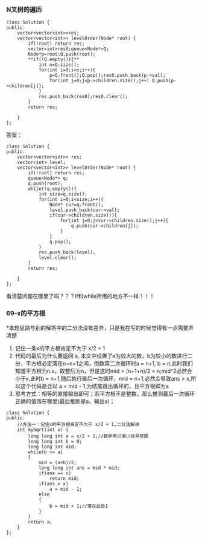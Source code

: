 ### N叉树的遍历
```
class Solution {
public:
    vector<vector<int>>res;
    vector<vector<int>> levelOrder(Node* root) {
        if(!root) return res;
        vector<int>res0;queue<Node*>Q;
        Node*p=root;Q.push(root);
        **if(!Q.empty()){**
            int n=Q.size();
            for(int i=0;i<n;i++){
                p=Q.front();Q.pop();res0.push_back(p->val);
                for(int j=0;j<p->children.size();j++) Q.push(p->children[j]);
            }
            res.push_back(res0);res0.clear();
        }
        return res;
        
    }
};
```

答案：
```
class Solution {
public:
    vector<vector<int>> res;
    vector<int> level;
    vector<vector<int>> levelOrder(Node* root) {
        if(!root) return res;
        queue<Node*> q;
        q.push(root);
        while(!q.empty()){
            int size=q.size();
            for(int i=0;i<size;i++){
                Node* cur=q.front();
                level.push_back(cur->val);
                if(cur->children.size()){
                    for(int j=0;j<cur->children.size();j++){
                        q.push(cur->children[j]);
                    }
                }
                q.pop();
            }
            res.push_back(level);
            level.clear();
        }
        return res;
        
    }
};
```
看清楚问题在哪里了吗？？？if和while所用的地方不一样！！！

### 69-x的平方根
*本题思路与别的解答中的二分法没有差异，只是我在写的时候觉得有一点需要弄清楚
1. 记住一条x的平方根肯定不大于 x/2 + 1
2. 代码的最后为什么要返回 a, 本文中设置了a为较大的数，b为较小的数进行二分，平方根必定落在n~n+1之间，倒数第二次循环时a = n+1, b = n,此时我们知道平方根为n.x，取整后为n，但是这时mid = (n+1+n)/2 = n;mid^2必然会小于x,此时b = n+1,随后执行最后一次循环，mid = n+1,必然会导致ans > x,所以这个代码是会以 a = mid - 1,为结尾跳出循环的，且平方根即为a
3. 思考方式：相等的直接输出即可；若平方根不是整数，那么推测最后一次循环正确的值落在哪里(最后推断是a，输出a)；
```
class Solution {
public:
    //方法一：记住x的平方根肯定不大于 x/2 + 1,二分法解决
    int mySqrt(int x) {
        long long int a = x/2 + 1;//数学常识缩小找寻范围
        long long int b = 0;
        long long int mid;
        while(b <= a)
        {
            mid = (a+b)/2;
            long long int ans = mid * mid;
            if(ans == x)
                return mid;
            if(ans > x)
                a = mid - 1;
            else
            {
                b = mid + 1;//落在此处1
            }
        }
        return a;
    }
};
```
